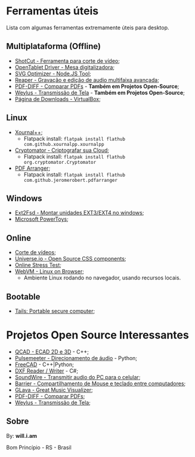 # Ferramentas úteis

Lista com algumas ferramentas extremamente úteis para desktop.


## Multiplataforma (Offline)

- [ShotCut - Ferramenta para corte de vídeo](https://shotcut.org/download/);
- [OpenTablet Driver - Mesa digitalizadora](https://opentabletdriver.net/);
- [SVG Optimizer - Node.JS Tool](https://github.com/svg/svgo);
- [Reaper - Gravação e edição de audio multifaixa avançada](https://www.reaper.fm/download.php);
- [PDF-DIFF - Comparar PDFs](https://github.com/vslavik/diff-pdf) - **Também em Projetos Open-Source**;
- [Weylus - Transmissão de Tela](https://github.com/H-M-H/Weylus) - **Também em Projetos Open-Source**;
- [Página de Downloads - VirtualBox](https://download.virtualbox.org/virtualbox);


## Linux

- [Xournal++](https://xournalpp.github.io/);
  - Flatpack install: `flatpak install flathub com.github.xournalpp.xournalpp`
- [Cryptomator - Criptografar sua Cloud](https://cryptomator.org/);
  - Flatpack install: `flatpak install flathub org.cryptomator.Cryptomator`
- [PDF Arranger](https://github.com/pdfarranger/pdfarranger);
  - Flatpack install: `flatpak install flathub com.github.jeromerobert.pdfarranger`


## Windows

- [Ext2Fsd - Montar unidades EXT3/EXT4 no windows](https://github.com/matt-wu/Ext3Fsd);
- [Microsoft PowerToys](https://github.com/microsoft/PowerToys);


## Online

- [Corte de vídeos](https://online-video-cutter.com/pt/);
- [Universe.io - Open Source CSS components](https://uiverse.io/);
- [Online Stress Test](https://cpux.net/cpu-stress-test-online);
- [WebVM - Linux on Browser](https://webvm.io/);
  - Ambiente Linux rodando no navegador, usando recursos locais.


## Bootable

- [Tails: Portable secure computer](https://tails.boum.org/);


# Projetos Open Source Interessantes

- [QCAD - ECAD 2D e 3D](https://github.com/qcad/qcad) - C++;
- [Pulsemeeter - Direcionamento de áudio](https://github.com/theRealCarneiro/pulsemeeter) - Python;
- [FreeCAD](https://github.com/FreeCAD/FreeCAD) - C++|Python;
- [DXF Reader / Writer](https://github.com/haplokuon/netDxf) - C#;
- [SoundWire - Transmitir audio do PC para o celular](https://georgielabs.net/);
- [Barrier - Compartilhamento de Mouse e teclado entre computadores](https://github.com/debauchee/barrier);
- [GLava - Great Music Visualizer](https://github.com/jarcode-foss/glava);
- [PDF-DIFF - Comparar PDFs](https://github.com/vslavik/diff-pdf/releases/tag/v0.5.2);
- [Weylus - Transmissão de Tela](https://github.com/H-M-H/Weylus);


## Sobre

By: **will.i.am**

Bom Princípio - RS - Brasil
